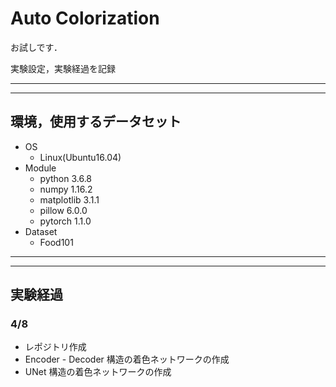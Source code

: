 # Auto Colorization

お試しです．

実験設定，実験経過を記録

---
---

## 環境，使用するデータセット

- OS
    - Linux(Ubuntu16.04)
- Module
    - python 3.6.8
    - numpy 1.16.2
    - matplotlib 3.1.1
    - pillow 6.0.0
    - pytorch 1.1.0
- Dataset
    - Food101

---
---

## 実験経過

### 4/8

- レポジトリ作成
- Encoder - Decoder 構造の着色ネットワークの作成
- UNet 構造の着色ネットワークの作成